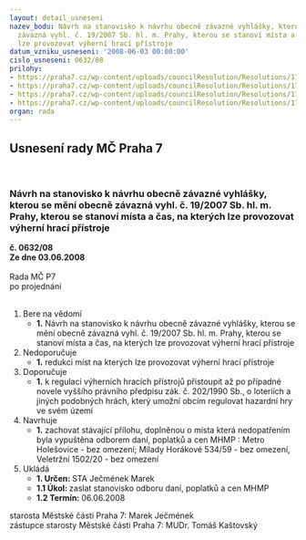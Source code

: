```yaml
---
layout: detail_usneseni
nazev_bodu: Návrh na stanovisko k návrhu obecně závazné vyhlášky, kterou se mění obecně
  závazná vyhl. č. 19/2007 Sb. hl. m. Prahy, kterou se stanoví místa a čas, na kterých
  lze provozovat výherní hrací přístroje
datum_vzniku_usneseni: '2008-06-03 00:00:00'
cislo_usneseni: 0632/08
prilohy:
- https://praha7.cz/wp-content/uploads/councilResolution/Resolutions/17141/24-vhp2vyhl.doc
- https://praha7.cz/wp-content/uploads/councilResolution/Resolutions/17141/24-vhppriloha.xls
- https://praha7.cz/wp-content/uploads/councilResolution/Resolutions/17141/24-usnesen%c3%adhlmp.doc
- https://praha7.cz/wp-content/uploads/councilResolution/Resolutions/17141/24-vhppriloharhmp.doc
organ: rada
---
```

<div id="ucUsn_pList" class="usn">
	<span><h2>Usnesení rady MČ Praha 7 </h2>
<br></span><div class="standBody">
<span><h3>Návrh na stanovisko k návrhu obecně závazné vyhlášky, kterou se mění obecně závazná vyhl. č. 19/2007 Sb. hl. m. Prahy, kterou se stanoví místa a čas, na kterých lze provozovat výherní hrací přístroje</h3></span><div class="center">
		<strong>č. 0632/08</strong><br>
	</div>
<div class="center">
		<strong>Ze dne 03.06.2008</strong><br><br>
	</div>Rada MČ P7<br> po projednání<br><br><ol>
<li>Bere na vědomí<ul><li>
<strong>1.</strong> Návrh na stanovisko k návrhu obecně závazné vyhlášky, kterou se mění obecně závazná vyhl. č. 19/2007 Sb. hl. m. Prahy, kterou se stanoví místa a čas, na kterých lze provozovat výherní hrací přístroje</li></ul>
</li>
<li>Nedoporučuje<ul><li>
<strong>1.</strong> redukci míst na kterých lze provozovat výherní hrací přístroje </li></ul>
</li>
<li>Doporučuje<ul><li>
<strong>1.</strong> k regulaci výherních hracích přístrojů přistoupit až po případné novele vyššího právního předpisu zák. č. 202/1990 Sb., o loteriích a jiných podobných hrách, který umožní obcím regulovat hazardní hry ve svém území</li></ul>
</li>
<li>Navrhuje<ul><li>
<strong>1.</strong> zachovat stávající přílohu, doplněnou o místa která nedopatřením byla vypuštěna odborem daní, poplatků a cen MHMP : Metro Holešovice - bez omezení; Milady Horákové 534/59 - bez omezení, Veletržní 1502/20 - bez omezení</li></ul>
</li>
<li>Ukládá<ul>
<li>
<strong>1. Určen: </strong>STA Ječmének Marek</li>
<li>
<strong>1.1 Úkol: </strong>zaslat stanovisko odboru daní, poplatků a cen MHMP</li>
<li>
<strong>1.2 Termín: </strong>06.06.2008</li>
</ul>
</li>
</ol>starosta Městské části Praha 7: Marek Ječmének<br>zástupce starosty Městské části Praha 7: MUDr. Tomáš Kaštovský 
</div>
</div>